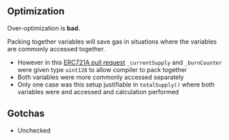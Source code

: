 ## Optimization

Over-optimization is **bad.** 

Packing together variables will save gas in situations where the variables are commonly accessed together.

* However in this [ ERC721A pull request](https://github.com/chiru-labs/ERC721A/pull/109)  `_currentSupply` and `_burnCounter` were given type `uint128` to allow compiler to pack together
* Both variables were more commonly accessed separately
* Only one case was this setup justifiable in `totalSupply()` where both variables were and accessed and calculation performed

## Gotchas 

- Unchecked 